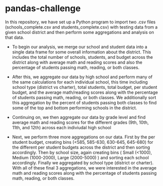 # pandas-challenge

In this repository, we have set up a Python program to import two .csv files (schools_complete.csv and students_complete.csv) with testing data from a given school district and then perform some aggregations and analysis on that data.

* To begin our analysis, we merge our school and student data into a single data frame for some overall information about the district. This includes the total number of schools, students, and budget across the district along with average math and reading scores and also the percentage of students passing math, reading, or both classes.

* After this, we aggregate our data by high school and perform many of the same calculations for each individual school, this time including school type (district vs charter), total students, total budget, per student budget, and the average math/reading scores along with the percentage of students passing math, reading, or both classes. We additionally sort this aggregation by the percent of students passing both classes to find some of the top and bottom performing schools in the district.

* Continuing on, we then aggregate our data by grade level and find average math and reading scores for the different grades (9th, 10th, 11th, and 12th) across each indiviudal high school

* Next, we perform three more aggregations on our data. First by the per student budget, creating bins (<585, 585-630, 630-645, 645-680) for the different per student budgets across the district and then sorting accordingly. Then by school size, again creating bins ( Small (<1000), Medium (1000-2000), Large (2000-5000) ) and sorting each school accordingly. Finally we aggregated by school type (district or charter). With all of these final 3 aggregations, we were interested in the average math and reading scores along with the percentage of students passing math, reading, or both classes.
